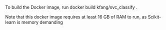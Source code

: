 To build the Docker image, run docker build kfang/svc\_classify .

Note that this docker image requires at least 16 GB of RAM to run, as Scikit-learn is memory demanding
